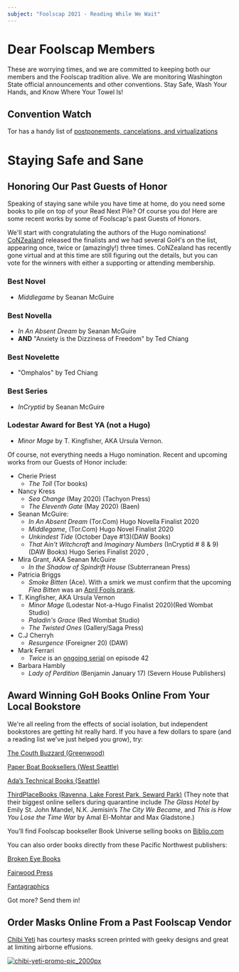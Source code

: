 ```yaml
---
subject: "Foolscap 2021 - Reading While We Wait"
---
```


# Dear Foolscap Members
These are worrying times, and we are committed to keeping both our members and the Foolscap tradition alive.  We are monitoring Washington State official announcements and other conventions.  Stay Safe, Wash Your Hands, and Know Where Your Towel Is!

## Convention Watch
Tor has a handy list of [postponements, cancelations, and virtualizations](https://www.tor.com/2020/03/15/coronavirus-the-sci-fi-fantasy-conventions-canceled-so-far/)

# Staying Safe and Sane

## Honoring Our Past Guests of Honor

Speaking of staying sane while you have time at home, do you need some books to pile on top of your Read Next Pile? Of course you do! Here are some recent works by some of Foolscap's past Guests of Honors.

We'll start with congratulating the authors of the Hugo nominations! [CoNZealand](https://conzealand.nz/about/explore-worldcon/world-science-fiction-society-about/hugo-awards) released the finalists and we had several GoH's on the list, appearing once, twice or (amazingly!) three times. CoNZealand has recently gone virtual and at this time are still figuring out the details, but you can vote for the winners with either a supporting or attending membership. 

### Best Novel
- *Middlegame* by Seanan McGuire

### Best Novella
- *In An Absent Dream* by Seanan McGuire
- **AND** "Anxiety is the Dizziness of Freedom" by Ted Chiang 

### Best Novelette
- "Omphalos" by Ted Chiang

### Best Series
- *InCryptid* by Seanan McGuire

### Lodestar Award for Best YA (not a Hugo)
- *Minor Mage* by T. Kingfisher, AKA Ursula Vernon.

Of course, not everything needs a Hugo nomination. Recent and upcoming works from our Guests of Honor include:

- Cherie Priest
  - *The Toll* (Tor books)
- Nancy Kress
  - *Sea Change* (May 2020) (Tachyon Press) 
  - *The Eleventh Gate* (May 2020) (Baen)
- Seanan McGuire: 
  - *In An Absent Dream* (Tor.Com) Hugo Novella Finalist 2020
  - *Middlegame*, (Tor.Com) Hugo Novel Finalist 2020
  - *Unkindest Tide* (October Daye #13)(DAW Books)
  - *That Ain't Witchcraft* and  *Imaginary Numbers* (InCryptid # 8 & 9) (DAW Books) Hugo Series Finalist 2020
  ,  
- Mira Grant, AKA Seanan McGuire
  - *In the Shadow of Spindrift House* (Subterranean Press) 
- Patricia Briggs
  - *Smoke Bitten* (Ace). With a smirk we must confirm that the upcoming *Flea Bitten* was an [April Fools prank](http://www.patriciabriggs.com/old%20posts/index.shtml).
- T. Kingfisher, AKA Ursula Vernon
  - *Minor Mage* (Lodestar Not-a-Hugo Finalist 2020)(Red Wombat Studio)
  - *Paladin's Grace* (Red Wombat Studio)
  - *The Twisted Ones* (Gallery/Saga Press)
- C.J Cherryh
  - *Resurgence* (Foreigner 20) (DAW)
- Mark Ferrari
  - *Twice* is an [ongoing serial](https://www.twice-the-serial.com/) on episode 42
- Barbara Hambly
  - *Lady of Perdition* (Benjamin January 17) (Severn House Publishers)

## Award Winning GoH Books Online From Your Local Bookstore

We're all reeling from the effects of social isolation, but independent bookstores are getting hit really hard. If you have a few dollars to spare (and a reading list we've just helped you grow), try: 


[The Couth Buzzard (Greenwood)](http://www.buonobuzzard.com)

[Paper Boat Booksellers (West Seattle)](http://paperboatbooksellers.com)

[Ada’s Technical Books (Seattle)](https://www.adasbooks.com/content/store)

[ThirdPlaceBooks (Ravenna, Lake Forest Park, Seward Park)](http://thirdplacebooks.com)
(They note that their biggest online sellers during quarantine include *The Glass Hotel* by Emily St. John Mandel, N.K. Jemisin’s *The City We Became*, and *This is How You Lose the Time War* by Amal El-Mohtar and Max Gladstone.)

You’ll find Foolscap bookseller Book Universe selling books on [Biblio.com](
https://www.biblio.com/search.php?order=pricedesc&dealer_id=1715224)


You can also order books directly from these Pacific Northwest publishers:

[Broken Eye Books](https://www.brokeneyebooks.com/store/c1/Featured_Products.html#/)

[Fairwood Press](https://www.fairwoodpress.com/catalog.html)

[Fantagraphics](https://www.fantagraphics.com/products)

Got more? Send them in!

## Order Masks Online From a Past Foolscap Vendor
[Chibi Yeti](https://www.chibiyeti.com/sweetthreads?category=Masks) has courtesy masks screen printed with geeky designs and great at limiting airborne effusions.

[![chibi-yeti-promo-pic_2000px](https://mcusercontent.com/b53b9cb1a532a60b0f4675146/images/955c34b1-3c6f-454f-be3a-1cf460728ace.jpg "Masks")](https://www.foolscap.org/content/images/2020/05/chibi-yeti-promo-pic_2000px.jpg)

